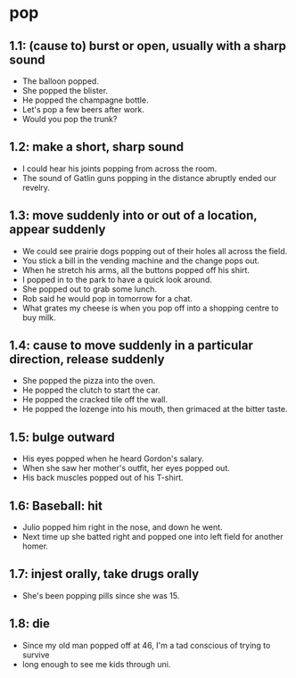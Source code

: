 # pop
## 1.1: (cause to) burst or open, usually with a sharp sound

  *  The balloon popped.
  *  She popped the blister.
  *  He popped the champagne bottle.
  *  Let's pop a few beers after work.
  *  Would you pop the trunk?

## 1.2: make a short, sharp sound

  *  I could hear his joints popping from across the room.
  *  The sound of Gatlin guns popping in the distance abruptly ended our revelry.

## 1.3: move suddenly into or out of a location, appear suddenly

  *  We could see prairie dogs popping out of their holes all across the field.
  *  You stick a bill in the vending machine and the change pops out.
  *  When he stretch his arms, all the buttons popped off his shirt.
  *  I popped in to the park to have a quick look around.
  *  She popped out to grab some lunch.
  *  Rob said he would pop in tomorrow for a chat.
  *  What grates my cheese is when you pop off into a shopping centre to buy milk.

## 1.4: cause to move suddenly in a particular direction, release suddenly

  *  She popped the pizza into the oven.
  *  He popped the clutch to start the car.
  *  He popped the cracked tile off the wall.
  *  He popped the lozenge into his mouth, then grimaced at the bitter taste.

## 1.5: bulge outward

  *  His eyes popped when he heard Gordon's salary.
  *  When she saw her mother's outfit, her eyes popped out.
  *  His back muscles popped out of his T-shirt.

## 1.6: Baseball: hit

  *  Julio popped him right in the nose, and down he went.
  *  Next time up she batted right and popped one into left field for another homer.

## 1.7: injest orally, take drugs orally

  *  She's been popping pills since she was 15.

## 1.8: die

  *  Since my old man popped off at 46, I'm a tad conscious of trying to survive
  *  long enough to see me kids through uni.
